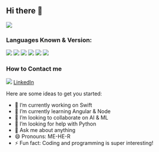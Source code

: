 ## Hi there 👋

   <img src="https://img.shields.io/badge/Author-Mihir%20Brahmbhatt-brightgreen">

### Languages Known & Version:

<img src="https://img.shields.io/badge/Swift-v%205-green"> <img src="https://img.shields.io/badge/SwiftUI-v%202.0-green"> <img src="https://img.shields.io/badge/Objective--C-v%202-green"> <img src="https://img.shields.io/badge/Angular%20-v%207-green"> <img src="https://img.shields.io/badge/Ionic%20Framework-v%202-green"> <img src="https://img.shields.io/badge/Vuejs-v%202.6.3-green"> 

### How to Contact me

<img src="https://img.shields.io/badge/LinkedIn-blue?logo=Linkedin" href="https://www.linkedin.com/in/mihir-brahmbhatt"> <a href="https://www.linkedin.com/in/mihir-brahmbhatt">LinkedIn</a>



Here are some ideas to get you started:
- 🔭 I’m currently working on Swift
- 🌱 I’m currently learning Angular & Node
- 👯 I’m looking to collaborate on AI & ML
- 🤔 I’m looking for help with Python
- 💬 Ask me about anything 
- 😄 Pronouns: ME-HE-R
- ⚡ Fun fact: Coding and programming is super interesting!

